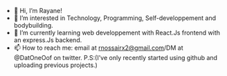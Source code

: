 - 👋 Hi, I’m Rayane!
- 👀 I’m interested in Technology, Programming, Self-developpement and bodybuilding.
- 🌱 I’m currently learning web developpement with React.Js frontend with an express.Js backend.
- 📫 How to reach me: email at rnossairx2@gmail.com/DM at @DatOneOof on twitter.
P.S:(I've only recently started using github and uploading previous projects.)

<!---
DatOneOof/DatOneOof is a ✨ special ✨ repository because its `README.md` (this file) appears on your GitHub profile.
You can click the Preview link to take a look at your changes.
--->
